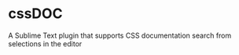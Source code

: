 cssDOC
======

A Sublime Text plugin that supports CSS documentation search from selections in the editor
